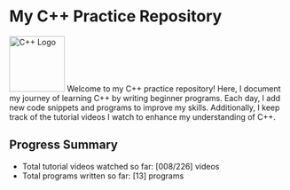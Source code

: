 # My C++ Practice Repository
<img src="https://upload.wikimedia.org/wikipedia/commons/1/18/ISO_C%2B%2B_Logo.svg" alt="C++ Logo" width="100">
Welcome to my C++ practice repository! Here, I document my journey of learning C++ by writing beginner programs. Each day, I add new code snippets and programs to improve my skills. Additionally, I keep track of the tutorial videos I watch to enhance my understanding of C++.

## Progress Summary

- Total tutorial videos watched so far: [008/226] videos
- Total programs written so far: [13] programs
